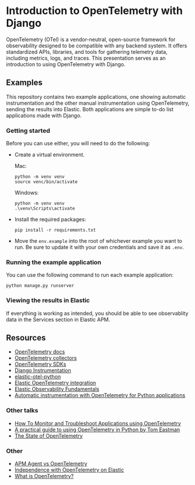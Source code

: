 # Introduction to OpenTelemetry with Django
OpenTelemetry (OTel) is a vendor-neutral, open-source framework for observability designed to be compatible with any backend system. It offers standardized APIs, libraries, and tools for gathering telemetry data, including metrics, logs, and traces. This presentation serves as an introduction to using OpenTelemetry with Django.

## Examples
This repository contains two example applications, one showing automatic instrumentation and the other manual instrumentation using OpenTelemetry, sending the results into Elastic. Both applications are simple to-do list applications made with Django.

### Getting started
Before you can use either, you will need to do the following:

- Create a virtual environment.

  Mac:
  
  ```
  python -m venv venv
  source venc/bin/activate
  ```

  Windows:

  ```
  python -m venv venv
  .\venv\Scripts\activate
  ```

- Install the required packages:

  ``` 
  pip install -r requirements.txt
  ```

- Move the `env.example` into the root of whichever example you want to run. Be sure to update it with your own credentials and save it as `.env`. 

### Running the example application

You can use the following command to run each example application:

```
python manage.py runserver
```

### Viewing the results in Elastic
If everything is working as intended, you should be able to see observablity data in the Services section in Elastic APM.

## Resources 
- [OpenTelemetry docs](https://opentelemetry.io/)
- [OpenTelemetry collectors](https://opentelemetry.io/docs/collector/) 
- [OpenTelemetry SDKs](https://opentelemetry.io/docs/languages/)
- [Django Instrumentation](https://opentelemetry-python.readthedocs.io/en/latest/examples/django/README.html)
- [elastic-otel-python](https://github.com/elastic/elastic-otel-python)
- [Elastic OpenTelemetry integration](https://www.elastic.co/guide/en/observability/current/apm-open-telemetry.html)
- [Elastic Observability Fundamentals](https://www.elastic.co/training/observability-fundamentals)
- [Automatic instrumentation with OpenTelemetry for Python applications](https://www.elastic.co/observability-labs/blog/auto-instrumentation-python-applications-opentelemetry)

### Other talks
- [How To Monitor and Troubleshoot Applications using OpenTelemetry](https://www.youtube.com/watch?v=oTzIieqwMW0)
- [A practical guide to using OpenTelemetry in Python by Tom Eastman](https://www.youtube.com/watch?v=R8BYnL-Yp1w)
- [The State of OpenTelemetry](https://xeraa.net/talks/on-the-bleeding-edge-of-open-telemetry/)

### Other
- [APM Agent vs OpenTelemetry](https://discuss.elastic.co/t/elastic-apm-agent-vs-opentelemetry-client/332903)
- [Independence with OpenTelemetry on Elastic](https://www.elastic.co/blog/opentelemetry-observability)
- [What is OpenTelemetry?](https://www.codingblocks.net/podcast/what-is-opentelemetry/#more-40442)
